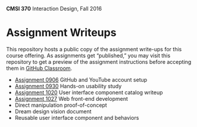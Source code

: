 **CMSI 370** Interaction Design, Fall 2016

# Assignment Writeups
This repository hosts a public copy of the assignment write-ups for this course offering. As assignments get “published,” you may visit this repository to get a preview of the assignment instructions before accepting them in [GitHub Classroom](https://classroom.github.com).

- [Assignment 0906](http://myweb.lmu.edu/dondi/fall2016/cmsi370/cmsi370-fall2016-hw0906.pdf) GitHub and YouTube account setup
- [Assignment 0930](https://github.com/lmu-cmsi370-fall2016/assignments/blob/master/hands-on-usability-study.md) Hands-on usability study
- [Assignment 1020](http://myweb.lmu.edu/dondi/fall2016/cmsi370/cmsi370-fall2016-hw1020.pdf) User interface component catalog writeup
- [Assignment 1027](https://github.com/lmu-cmsi370-fall2016/assignments/blob/master/web-front-end.md) Web front-end development
- Direct manipulation proof-of-concept
- Dream design vision document
- Reusable user interface component and behaviors

